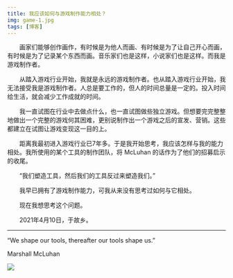 ```yaml
---
title: 我应该如何与游戏制作能力相处？
img: game-1.jpg
tags: [博客]
---
```


　　画家们能够创作画作，有时候是为他人而画、有时候是为了让自己开心而画，有时候是为了记录某个东西而画。音乐家们也是这样，小说家们也是这样。而我是游戏制作者。

　　从踏入游戏行业开始，我就是永远的游戏制作者。也从踏入游戏行业开始，我无法接受我是游戏制作者。人总是要工作的，但人的时间总量是一定的。投入时间给生活，就会减少工作成就的时间。

　　我一直试图在行业中去做点什么，也一直试图做些独立游戏。但想要完完整整地做出一个完整的游戏何其困难，更别说制作出一个游戏之后的宣发、营销。这些都建立在试图让游戏变现这一目的上。

　　距离我最初进入游戏行业已7年多。于是我开始思考，我应该怎样与我的能力相处。我所使用的某个工具的制作团队，将 McLuhan 的话作为了他们的招募启示的收尾。

　　“我们塑造工具，然后我们的工具反过来塑造我们。”

　　我早已拥有了游戏制作能力，可我从来没有思考过如何与它相处。

　　现在我想思考这个问题。

　　2021年4月10日，于故乡。

----------------------------

“We shape our tools, thereafter our tools shape us.”

Marshall McLuhan

![](https://www.notion.so/cdn-cgi/image/f=auto,w=640,q=100/front-static/pages/careers/mcluhan.png)
